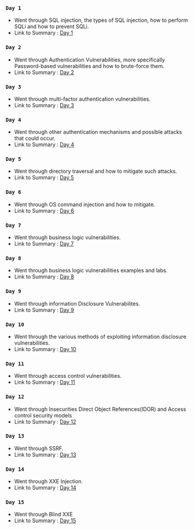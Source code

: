 ### `Day 1`
- Went through SQL injection, the types of SQL injection, how to perform SQLi and how to prevent SQLi.
- Link to Summary : [Day 1](https://github.com/fr334aks/100-days-of-Hacking/tree/main/Fraize/Day%201)

### `Day 2`
- Went through Authentication Vulnerabilities, more specifically Password-based vulnerabilities and how to brute-force them.
- Link to Summary : [Day 2](https://github.com/fr334aks/100-days-of-Hacking/tree/main/Fraize/2.Authentication)

### `Day 3`
- Went through multi-factor authentication vulnerabilities.
- Link to Summary : [Day 3](https://github.com/fr334aks/100-days-of-Hacking/tree/main/Fraize/3.Authentication)

### `Day 4`
- Went through other authentication mechanisms and possible attacks that could occur.
- Link to Summary : [Day 4](https://github.com/fr334aks/100-days-of-Hacking/tree/main/Fraize/4.Authentication)

### `Day 5`
- Went through directory traversal and how to mitigate such attacks.
- Link to Summary : [Day 5](https://github.com/fr334aks/100-days-of-Hacking/tree/main/Fraize/5.Directory%20Traversal)

### `Day 6`
- Went through OS command injection and how to mitigate.
- Link to Summary : [Day 6](https://github.com/fr334aks/100-days-of-Hacking/tree/main/Fraize/6.OS_command_injection)

### `Day 7`
- Went through business logic vulnerabilities.
- Link to Summary : [Day 7](https://github.com/fr334aks/100-days-of-Hacking/tree/main/Fraize/7.Business%20logic%20vulnerabilities)

### `Day 8`
- Went through business logic vulnerabilities examples and labs.
- Link to Summary : [Day 8](https://github.com/fr334aks/100-days-of-Hacking/tree/main/Fraize/8.Business%20Logic%20Vulnerabilities)

### `Day 9`
- Went through information Disclosure Vulnerabilites.
- Link to Summary : [Day 9](https://github.com/fr334aks/100-days-of-Hacking/tree/main/Fraize/9.Information%20Disclosure%20Vulnerabilities)

### `Day 10`
- Went through the various methods of exploiting information disclosure vulnerabilities.
- Link to Summary : [Day 10](https://github.com/fr334aks/100-days-of-Hacking/tree/main/Fraize/10.Finding%20and%20Exploiting%20Information%20Disclosure%20Vulnerabilities)

### `Day 11`
- Went through access control vulnerabilities.
- Link to Summary : [Day 11](https://github.com/fr334aks/100-days-of-Hacking/tree/main/Fraize/11-12.Access_control)

### `Day 12`
- Went through Insecurities Direct Object References(IDOR) and Access control security models
- Link to Summary : [Day 12](https://github.com/fr334aks/100-days-of-Hacking/tree/main/Fraize/11-12.Access_control)

### `Day 13`
- Went through SSRF.
- Link to Summary : [Day 13](https://github.com/fr334aks/100-days-of-Hacking/tree/main/Fraize/13.Server-Side%20Request%20Forgery)

### `Day 14`
- Went through XXE Injection.
- Link to Summary : [Day 14](https://github.com/fr334aks/100-days-of-Hacking/tree/main/Fraize/14.XXE%20Injection)

### `Day 15`
- Went through Blind XXE 
- Link to Summary : [Day 15](https://github.com/fr334aks/100-days-of-Hacking/tree/main/Fraize/15.Blind%20XXE)
